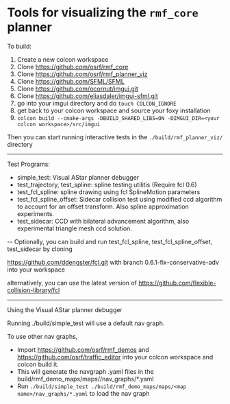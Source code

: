 # Tools for visualizing the `rmf_core` planner

To build:

1. Create a new colcon workspace
2. Clone https://github.com/osrf/rmf_core
3. Clone https://github.com/osrf/rmf_planner_viz
4. Clone https://github.com/SFML/SFML
5. Clone https://github.com/ocornut/imgui.git
6. Clone https://github.com/eliasdaler/imgui-sfml.git
7. go into your imgui directory and do `touch COLCON_IGNORE`
8. get back to your colcon workspace and source your foxy installation
9. `colcon build --cmake-args -DBUILD_SHARED_LIBS=ON -DIMGUI_DIR=<your colcon workspace>/src/imgui`

Then you can start running interactive tests in the `./build/rmf_planner_viz/` directory

----

Test Programs:
- simple_test: Visual AStar planner debugger
- test_trajectory, test_spline: spline testing utilitis
(Require fcl 0.6)
- test_fcl_spline: spline drawing using fcl SplineMotion parameters
- test_fcl_spline_offset: Sidecar collision test using modified ccd algorithm to account for an offset transform. Also spline approximation experiments.
- test_sidecar: CCD with bilateral advancement algorithm, also experimental triangle mesh ccd solution.

--
Optionally, you can build and run test_fcl_spline, test_fcl_spline_offset, test_sidecar by cloning 

https://github.com/ddengster/fcl.git with branch 0.6.1-fix-conservative-adv into your workspace

alternatively, you can use the latest version of https://github.com/flexible-collision-library/fcl 

----

Using the Visual AStar planner debugger

Running ./build/simple_test will use a default nav graph.

To use other nav graphs,
- Import https://github.com/osrf/rmf_demos and https://github.com/osrf/traffic_editor into your colcon workspace and colcon build it.
- This will generate the navgraph .yaml files in the build/rmf_demo_maps/maps/<map name>/nav_graphs/*.yaml
- Run `./build/simple_test ./build/rmf_demo_maps/maps/<map name>/nav_graphs/*.yaml` to load the nav graph

